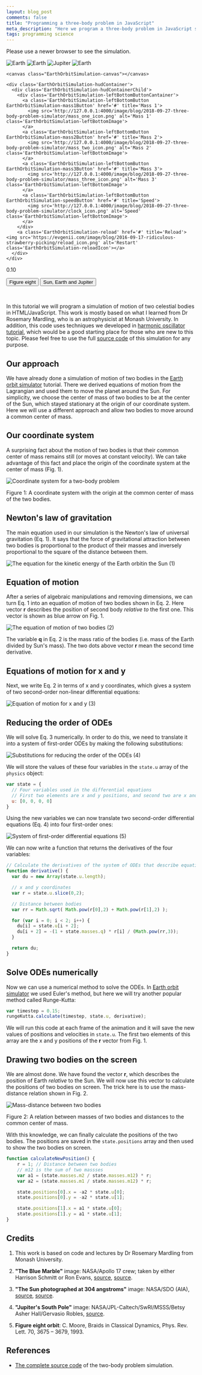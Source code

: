 ```yaml
---
layout: blog_post
comments: false
title: "Programming a three-body problem in JavaScript"
meta_description: "Here we program a three-body problem in JavaScript showing three bodies rotationg about the common center of mass."
tags: programming science
---
```


<link rel="stylesheet" href="/css/2018/three-body-problem-simulator.css">

<!-- Message shown in old browsers. -->
  <p id="EarthOrbitSimulation-notSupportedMessage" class="EarthOrbitSimulation-alert EarthOrbitSimulation-isHiddenBlock">Please use a newer browser to see the simulation.</p>

<div class="EarthOrbitSimulation-container isFullScreenWide isUnselectable">
    <img src='http://127.0.0.1:4000/image/blog/2018-09-27-three-body-problem-simulator/sun.png' alt='Earth' class='EarthOrbitSimulation-sun EarthOrbitSimulation-spin'>
    <img src='http://127.0.0.1:4000/image/blog/2018-09-27-three-body-problem-simulator/earth.png' alt='Earth' class='EarthOrbitSimulation-earth EarthOrbitSimulation-spin'>
    <img src='http://127.0.0.1:4000/image/blog/2018-09-27-three-body-problem-simulator/jupiter_juno.png' alt='Jupiter' class='EarthOrbitSimulation-jupiter EarthOrbitSimulation-spin'>
    <img src='http://127.0.0.1:4000/image/blog/2018-09-27-three-body-problem-simulator/center_of_mass.png' alt='Earth' class='EarthOrbitSimulation-centerOfMass'>

    <canvas class="EarthOrbitSimulation-canvas"></canvas>

    <div class='EarthOrbitSimulation-hudContainer'>
      <div class='EarthOrbitSimulation-hudContainerChild'>
        <div class='EarthOrbitSimulation-leftBottomButtonCantainer'>
          <a class='EarthOrbitSimulation-leftBottomButton EarthOrbitSimulation-mass1Button' href='#' title='Mass 1'>
            <img src='http://127.0.0.1:4000/image/blog/2018-09-27-three-body-problem-simulator/mass_one_icon.png' alt='Mass 1' class='EarthOrbitSimulation-leftBottomImage'>
          </a>
          <a class='EarthOrbitSimulation-leftBottomButton EarthOrbitSimulation-mass2Button' href='#' title='Mass 2'>
            <img src='http://127.0.0.1:4000/image/blog/2018-09-27-three-body-problem-simulator/mass_two_icon.png' alt='Mass 2' class='EarthOrbitSimulation-leftBottomImage'>
          </a>
          <a class='EarthOrbitSimulation-leftBottomButton EarthOrbitSimulation-mass3Button' href='#' title='Mass 3'>
            <img src='http://127.0.0.1:4000/image/blog/2018-09-27-three-body-problem-simulator/mass_three_icon.png' alt='Mass 3' class='EarthOrbitSimulation-leftBottomImage'>
          </a>
          <a class='EarthOrbitSimulation-leftBottomButton EarthOrbitSimulation-speedButton' href='#' title='Speed'>
            <img src='http://127.0.0.1:4000/image/blog/2018-09-27-three-body-problem-simulator/clock_icon.png' alt='Speed' class='EarthOrbitSimulation-leftBottomImage'>
          </a>
        </div>
        <a class='EarthOrbitSimulation-reload' href='#' title='Reload'><img src='https://evgenii.com/image/blog/2016-09-17-ridiculous-strawberry-picking/reload_icon.png' alt='Restart' class='EarthOrbitSimulation-reloadIcon'></a>
      </div>
    </div>
</div>

<div class='EarthOrbitSimulation-isTextCentered EarthOrbitSimulation-hasTopMarginSmall EarthOrbitSimulation-hasNegativeBottomMarginNormal isUnselectable'>
  <span class='EarthOrbitSimulation-sliderLabel'>0.10</span>
</div>

<div class="SickSlider EarthOrbitSimulation-slider isUnselectable" >
  <div class="SickSlider-stripe"></div>
  <div class="SickSlider-head"></div>
</div>

<button class="EarthOrbitSimulation-preset EarthOrbitSimulation-button EarthOrbitSimulation-button--isSelected" data-name="FigureEight">Figure eight </button>
<button class="EarthOrbitSimulation-preset EarthOrbitSimulation-button" data-name="SunEarthJupiter">Sun, Earth and Jupiter</button>


<p class='EarthOrbitSimulation-debugOutput'></p>

<script src="/js/2018/three-body-problem-simulator.js"></script>

<br>

In this tutorial we will program a simulation of motion of two celestial bodies in HTML/JavaScript. This work is mostly based on what I learned from Dr Rosemary Mardling, who is an astrophysicist at Monash University. In addition, this code uses techniques we developed in [harmonic oscillator tutorial](/blog/programming-harmonic-oscillator/), which would be a good starting place for those who are new to this topic. Please feel free to use the full [source code](/files/2018/08/two-body-problem-simulator/the_complete_code/) of this simulation for any purpose.


## Our approach

We have already done a simulation of motion of two bodies in the [Earth orbit simulator](/blog/earth-orbit-simulation/) tutorial. There we derived equations of motion from the Lagrangian and used them to move the planet around the Sun. For simplicity, we choose the center of mass of two bodies to be at the center of the Sun, which stayed stationary at the origin of our coordinate system. Here we will use a different approach and allow two bodies to move around a common center of mass.

## Our coordinate system

A surprising fact about the motion of two bodies is that their common center of mass remains still (or moves at constant velocity). We can take advantage of this fact and place the origin of the coordinate system at the center of mass (Fig. 1).

<div class='isTextCentered'>
  <img class='isMax400PxWide' src='/image/blog/2018-08-17-two-body-problem-simulator/0010_coordinate_system.jpg' alt='Coordinate system for a two-body problem'>
  <p>Figure 1: A coordinate system with the origin at the common center of mass of the two bodies.</p>
</div>

## Newton's law of gravitation

The main equation used in our simulation is the Newton's law of universal gravitation (Eq. 1). It says that the force of gravitational attraction between two bodies is proportional to the product of their masses and inversely proportional to the square of the distance between them.

<div class='Equation isTextCentered'>
  <span></span>
  <span>
    <img class='isMax150PxWide' src='/image/blog/2018-08-17-two-body-problem-simulator/0020_newtons_law_of_gravitation.png' alt='The equation for the kinetic energy of the Earth orbitin the Sun'>
  </span>
  <span>(1)</span>
</div>

## Equation of motion

After a series of algebraic manipulations and removing dimensions, we can turn Eq. 1 into an equation of motion of two bodies shown in Eq. 2. Here vector **r** describes the position of second body *relative to* the first one. This vector is shown as blue arrow on Fig. 1.

<div class='Equation isTextCentered'>
  <span></span>
  <span>
    <img class='isMax150PxWide' src='/image/blog/2018-08-17-two-body-problem-simulator/0030_equation_of_motion_of_two_bodies.png' alt='The equation of motion of two bodies'>
  </span>
  <span>(2)</span>
</div>

The variable **q** in Eq. 2 is the mass ratio of the bodies (i.e. mass of the Earth divided by Sun's mass). The two dots above vector **r** mean the second time derivative.


## Equations of motion for x and y

Next, we write Eq. 2 in terms of x and y coordinates, which gives a system of two second-order non-linear differential equations:

<div class='Equation isTextCentered'>
  <span></span>
  <span>
    <img class='isMax150PxWide' src='/image/blog/2018-08-17-two-body-problem-simulator/0040_equation_of_motion_for_x_and_y.png' alt='Equation of motion for x and y'>
  </span>
  <span>(3)</span>
</div>

## Reducing the order of ODEs

We will solve Eq. 3 numerically. In order to do this, we need to translate it into a system of first-order ODEs by making the following substitutions:

<div class='Equation isTextCentered'>
  <span></span>
  <span>
    <img class='isMax80PxWide' src='/image/blog/2018-08-17-two-body-problem-simulator/0050_substitutions_ode_reducing_order.png' alt='Substitutions for reducing the order of the ODEs'>
  </span>
  <span>(4)</span>
</div>

We will store the values of these four variables in the `state.u` array of the `physics` object:

```JavaScript
var state = {
  // Four variables used in the differential equations
  // First two elements are x and y positions, and second two are x and y components of velocity
  u: [0, 0, 0, 0]
}
```

Using the new variables we can now translate two second-order differential equations (Eq. 4) into four first-order ones:

<div class='Equation isTextCentered'>
  <span></span>
  <span>
    <img class='isMax150PxWide' src='/image/blog/2018-08-17-two-body-problem-simulator/0060_syste_of_odes.png' alt='System of first-order differential equations'>
  </span>
  <span>(5)</span>
</div>

We can now write a function that returns the derivatives of the four variables:

```JavaScript
// Calculate the derivatives of the system of ODEs that describe equation of motion of two bodies
function derivative() {
  var du = new Array(state.u.length);

  // x and y coordinates
  var r = state.u.slice(0,2);

  // Distance between bodies
  var rr = Math.sqrt( Math.pow(r[0],2) + Math.pow(r[1],2) );

  for (var i = 0; i < 2; i++) {
    du[i] = state.u[i + 2];
    du[i + 2] = -(1 + state.masses.q) * r[i] / (Math.pow(rr,3));
  }

  return du;
}
```

## Solve ODEs numerically

Now we can use a numerical method to solve the ODEs. In [Earth orbit simulator](/blog/earth-orbit-simulation/) we used Euler's method, but here we will try another popular method called Runge-Kutta:

```JavaScript
var timestep = 0.15;
rungeKutta.calculate(timestep, state.u, derivative);
```

We will run this code at each frame of the animation and it will save the new values of positions and velocities in `state.u`. The first two elements of this array are the x and y positions of the **r** vector from Fig. 1.



## Drawing two bodies on the screen

We are almost done. We have found the vector **r**, which describes the position of Earth *relative* to the Sun. We will now use this vector to calculate the positions of two bodies on screen. The trick here is to use the mass-distance relation shown in Fig. 2.


<div class='isTextCentered'>
  <img class='isMax400PxWide' src='/image/blog/2018-08-17-two-body-problem-simulator/0070_mass_distance_relation.jpg' alt='Mass-distance between two bodies'>
  <p>Figure 2: A relation between masses of two bodies and distances to the common center of mass.</p>
</div>

With this knowledge, we can finally calculate the positions of the two bodies. The positions are saved in the `state.positions` array and then used to show the two bodies on screen.

```JavaScript
function calculateNewPosition() {
    r = 1; // Distance between two bodies
    // m12 is the sum of two massses
    var a1 = (state.masses.m2 / state.masses.m12) * r;
    var a2 = (state.masses.m1 / state.masses.m12) * r;

    state.positions[0].x = -a2 * state.u[0];
    state.positions[0].y = -a2 * state.u[1];

    state.positions[1].x = a1 * state.u[0];
    state.positions[1].y = a1 * state.u[1];
}
```



## Credits

1. This work is based on code and lectures by Dr Rosemary Mardling from Monash University.

1. **"The Blue Marble"** image: NASA/Apollo 17 crew; taken by either Harrison Schmitt or Ron Evans, [source](http://www.nasa.gov/images/content/115334main_image_feature_329_ys_full.jpg), [source](https://commons.wikimedia.org/wiki/File:The_Earth_seen_from_Apollo_17.jpg).

1. **"The Sun photographed at 304 angstroms"** image: NASA/SDO (AIA), [source](http://sdo.gsfc.nasa.gov/assets/img/browse/2010/08/19/20100819_003221_4096_0304.jpg), [source](https://commons.wikimedia.org/wiki/File:The_Sun_by_the_Atmospheric_Imaging_Assembly_of_NASA%27s_Solar_Dynamics_Observatory_-_20100819.jpg).

1. **"Jupiter's South Pole"** image: NASA/JPL-Caltech/SwRI/MSSS/Betsy Asher Hall/Gervasio Robles, [source](https://www.nasa.gov/image-feature/jupiters-south-pole).

1. **Figure eight orbit**: C. Moore, Braids in Classical Dynamics, Phys. Rev. Lett. 70, 3675 – 3679, 1993.

## References

* [The complete source code](/files/2018/08/two-body-problem-simulator/the_complete_code/) of the two-body problem simulation.
